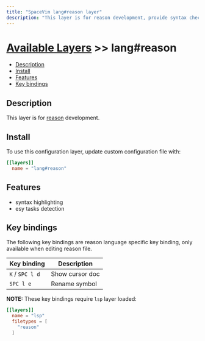 ```yaml
---
title: "SpaceVim lang#reason layer"
description: "This layer is for reason development, provide syntax checking, code runner and repl support for reason file."
---
```


# [Available Layers](../../) >> lang#reason

<!-- vim-markdown-toc GFM -->

- [Description](#description)
- [Install](#install)
- [Features](#features)
- [Key bindings](#key-bindings)

<!-- vim-markdown-toc -->

## Description

This layer is for [reason](http://reasonml.github.io/) development.

## Install

To use this configuration layer, update custom configuration file with:

```toml
[[layers]]
  name = "lang#reason"
```

## Features

- syntax highlighting
- esy tasks detection

## Key bindings

The following key bindings are reason language specific key binding, only available when editing
reason file.

| Key binding     | Description     |
| --------------- | --------------- |
| `K` / `SPC l d` | Show cursor doc |
| `SPC l e`       | Rename symbol   |

**NOTE:** These key bindings require `lsp` layer loaded:

```toml
[[layers]]
  name = "lsp"
  filetypes = [
    "reason"
  ]
```
